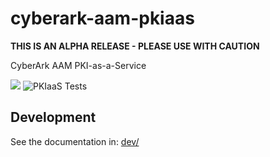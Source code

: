 # cyberark-aam-pkiaas

**THIS IS AN ALPHA RELEASE - PLEASE USE WITH CAUTION**

CyberArk AAM PKI-as-a-Service

[![](https://img.shields.io/github/v/release/infamousjoeg/cyberark-aam-pkiaas?include_prereleases)](https://github.com/infamousjoeg/cyberark-aam-pkiaas/releases/latest) ![PKIaaS Tests](https://github.com/infamousjoeg/cyberark-aam-pkiaas/workflows/PKIaaS%20Tests/badge.svg)

## Development

See the documentation in: [dev/](dev)
